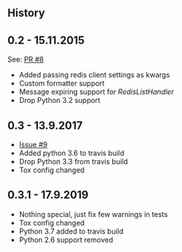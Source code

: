 History
-------

0.2 - 15.11.2015
----------------
See: [PR #8](https://github.com/lobziik/rlog/pull/8)

* Added passing redis client settings as kwargs
* Custom formatter support
* Message expiring support for _RedisListHandler_
* Drop Python 3.2 support


0.3 - 13.9.2017
----------------

* [Issue #9](https://github.com/lobziik/rlog/issues/9)
* Added python 3.6 to travis build
* Drop Python 3.3 from travis build
* Tox config changed


0.3.1 - 17.9.2019
----------------

* Nothing special, just fix few warnings in tests
* Tox config changed
* Python 3.7 added to travis build
* Python 2.6 support removed

